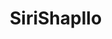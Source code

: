 # SiriShapllo
<!DOCTYPE html>
<html lang="sq">

<head>
    <meta charset="UTF-8">
    <meta name="viewport" content="width=device-width, initial-scale=1.0">
    <title>Gjimnazi Siri Shapllo</title>
    <style>
        /* Stilet e përgjithshme */
        * {
            margin: 0;
            padding: 0;
            box-sizing: border-box;
        }

        body {
            font-family: 'Segoe UI', Tahoma, Geneva, Verdana, sans-serif;
            line-height: 1.6;
            background-color: #f0f4f8;
            color: #333;
            transition: background-color 0.5s ease;
        }

        .container {
            width: 90%;
            max-width: 1200px;
            margin: 0 auto;
            padding: 20px;
        }

        /* Stilet e Header */
        header {
            background-color: #2c3e50;
            padding: 15px 0;
            position: fixed;
            width: 100%;
            top: 0;
            z-index: 1000;
            box-shadow: 0 2px 10px rgba(0, 0, 0, 0.2);
            transition: all 0.3s ease;
        }

        header.scrolled {
            padding: 10px 0;
            background-color: rgba(44, 62, 80, 0.95);
        }

        .logo {
            display: flex;
            align-items: center;
        }

        .logo img {
            height: 50px;
            margin-right: 10px;
            border-radius: 50%;
        }

        .logo h1 {
            color: #fff;
            font-size: 1.5rem;
            font-weight: bold;
            font-family: 'Georgia', serif;
        }

        nav ul {
            display: flex;
            list-style: none;
            justify-content: center;
        }

        nav ul li {
            margin: 0 15px;
        }

        nav ul li a {
            color: #fff;
            text-decoration: none;
            font-weight: 600;
            letter-spacing: 1px;
            position: relative;
            padding: 5px 0;
            font-size: 1.1rem;
            transition: all 0.3s ease;
        }

        nav ul li a::after {
            content: '';
            position: absolute;
            bottom: 0;
            left: 0;
            width: 0;
            height: 2px;
            background-color: #e74c3c;
            transition: width 0.3s ease;
        }

        nav ul li a:hover::after {
            width: 100%;
        }

        nav ul li a:hover {
            color: #e74c3c;
        }

        .active {
            color: #e74c3c !important;
        }

        .active::after {
            width: 100%;
        }

        .header-container {
            display: flex;
            justify-content: space-between;
            align-items: center;
            max-width: 1200px;
            margin: 0 auto;
            padding: 0 20px;
        }

        .menu-toggle {
            display: none;
            flex-direction: column;
            cursor: pointer;
        }

        .menu-toggle span {
            display: block;
            width: 25px;
            height: 3px;
            background-color: #fff;
            margin: 3px 0;
            transition: all 0.3s ease;
        }

        /* ... (Rest of your CSS styles) ... */
        /* Stilet e Hero Section */
        .hero {
            height: 100vh;
            background: linear-gradient(135deg, #3498db, #9b59b6);
            display: flex;
            align-items: center;
            justify-content: center;
            text-align: center;
            color: #fff;
            position: relative;
            overflow: hidden;
            margin-top: 80px;
        }

        /* ... (Rest of your CSS styles) ... */

        /* Contact Section Styles */
        .contact {
            padding: 80px 0;
            background-color: #ffffff;
        }

        .contact-content {
            display: flex;
            justify-content: space-between;
            align-items: flex-start;
        }

        .contact-info {
            flex: 1;
            margin-right: 40px;
        }

        .contact-form {
            flex: 1;
        }

        .contact-info h2 {
            font-size: 2rem;
            margin-bottom: 20px;
            color: #2c3e50;
        }

        .contact-info p {
            margin-bottom: 10px;
        }

        .contact-form h2 {
            font-size: 2rem;
            margin-bottom: 20px;
            color: #2c3e50;
        }

        .contact-form form {
            display: flex;
            flex-direction: column;
        }

        .contact-form label {
            margin-bottom: 5px;
            font-weight: bold;
        }

        .contact-form input,
        .contact-form textarea {
            padding: 10px;
            margin-bottom: 15px;
            border: 1px solid #ccc;
            border-radius: 5px;
            font-family: 'Segoe UI', Tahoma, Geneva, Verdana, sans-serif;
        }

        .contact-form textarea {
            resize: vertical;
        }

        .contact-form button {
            padding: 10px 20px;
            background-color: #e74c3c;
            color: #fff;
            border: none;
            border-radius: 5px;
            cursor: pointer;
            transition: background-color 0.3s ease;
        }

        .contact-form button:hover {
            background-color: #c0392b;
        }
    </style>
</head>

<body>
    <header>
        <div class="header-container">
            <div class="logo">
                <img src="https://encrypted-tbn0.gstatic.com/images?q=tbn:ANd9GcRHzYs5PSTnZOv6r8VvJ0grNsya4_tKsBrv4w&s" alt="Gjimnazi Siri Shapllo Logo">
                <h1>Gjimnazi Siri Shapllo</h1>
            </div>
            <div class="menu-toggle">
                <span></span>
                <span></span>
                <span></span>
            </div>
            <nav>
                <ul>
                    <li><a href="#" class="active">Kryefaqja</a></li>
                    <li><a href="#about">Rreth Nesh</a></li>
                    <li><a href="#features">Programet</a></li>
                    <li><a href="#testimonials">Studentët</a></li>
                    <li><a href="#contact">Kontakt</a></li>
                </ul>
            </nav>
        </div>
    </header>

    <section class="hero">
        <div class="hero-content">
            <h1>Mirësevini në Gjimnazin Siri Shapllo</h1>
            <p>Një hapësirë ku dija, kreativiteti dhe vlerat njerëzore bashkohen për të formuar brezin e ri të liderëve të së ardhmes.</p>
            <a href="#about" class="btn">Zbulo më shumë</a>
        </div>
    </section>

    <section id="about" class="about">
        <div class="container">
            <div class="about-content">
                <div class="about-image">
                    <img src="" alt="Gjimnazi Siri Shapllo">
                </div>
                <div class="about-text">
                    <h2 class="section-title">Rreth Nesh</h2>
                    <p>Gjimnazi "Siri Shapllo" është një nga institucionet më të rëndësishme arsimore në vend, me një histori të pasur dhe traditë në arsim. Prej vitesh, ne kemi përgatitur studentë të suksesshëm të cilët kanë vazhduar studimet në universitetet më prestigjioze në
                        vend dhe jashtë.</p>
                    <p>Misioni ynë është të edukojmë dhe të frymëzojmë brezin e ri me vlera dhe njohuri të dobishme, duke i përgatitur ata për sfidat e së ardhmes. Ne besojmë në potencialin e çdo studenti dhe angazhohemi të zhvillojmë talentet e tyre unike.</p>
                    <p>Me një staf të kualifikuar dhe me përvojë, ne ofrojmë një mjedis të sigurt dhe stimulues për të mësuar, ku kreativiteti dhe mendimi kritik inkurajohen dhe vlerësohen.</p>
                    <a href="#features" class="btn">Programet tona</a>
                </div>
            </div>
        </div>
    </section>

    <div class="container">
        <div class="slideshow">
            <div class="slideshow-item active">
                <img src="/api/placeholder/1200/400" alt="Gjimnazi Siri Shapllo">
                <div class="slideshow-caption">
                    <h3>Ambientet moderne të mësimit</h3>
                    <p>Klasa të pajisura me teknologjinë më të fundit</p>
                </div>
            </div>
            <div class="slideshow-item">
                <img src="/api/placeholder/1200/400" alt="Laboratori i Kimisë">
                <div class="slideshow-caption">
                    <h3>Laboratorët e shkencave</h3>
                    <p>Pajisje moderne për eksperimente praktike</p>
                </div>
            </div>
            <div class="slideshow-item">
                <img src="/api/placeholder/1200/400" alt="Aktivitetet sportive">
                <div class="slideshow-caption">
                    <h3>Aktivitetet sportive</h3>
                    <p>Mundësi të shumta për zhvillimin fizik të nxënësve</p>
                </div>
            </div>
            <div class="slideshow-nav">
                <button class="prev">&#10094;</button>
                <button class="next">&#10095;</button>
            </div>
        </div>
    </div>

    <section id="contact" class="contact">
        <div class="container">
            <div class="contact-content">
                <div class="contact-info">
                    <h2>Na Kontaktoni</h2>
                    <p>Për çdo pyetje apo informacion shtesë, ju lutemi të na kontaktoni.</p>
                    <p><b>Adresa:</b> 18 Shtatori, Gjirokaster</p>
                    <p><b>Tel:</b> +355</p>
                    <p><b>Email:</b> info@gjimnazisirishapllo.edu.al</p>
                </div>
                <div class="contact-form">
                    <h2>Na Dërgoni një Mesazh</h2>
                    <form>
                        <label for="name">Emri:</label>
                        <input type="text" id="name" name="name" required>

                        <label for="email">Email:</label>
                        <input type="email" id="email" name="email" required>

                        <label for="message">Mesazhi:</label>
                        <textarea id="message" name="message" rows="5" required></textarea>

                        <button type="submit">Dërgo Mesazhin</button>
                    </form>
                </div>
            </div>
        </div>
    </section>

    <script src="https://kit.fontawesome.com/your-fontawesome-kit.js" crossorigin="anonymous"></script>
    <script>
        // Header scroll effect
        window.addEventListener('scroll', () => {
            const header = document.querySelector('header');
            header.classList.toggle('scrolled', window.scrollY > 50);
        });

        // Mobile menu toggle
        const menuToggle = document.querySelector('.menu-toggle');
        const nav = document.querySelector('nav ul');

        menuToggle.addEventListener('click', () => {
            nav.classList.toggle('active');
            menuToggle.classList.toggle('active');
        });

        // Slideshow functionality
        const slideshowItems = document.querySelectorAll('.slideshow-item');
        const prevButton = document.querySelector('.prev');
        const nextButton = document.querySelector('.next');
        let currentSlide = 0;

        function showSlide(index) {
            slideshowItems.forEach(item => item.classList.remove('active'));
            slideshowItems[index].classList.add('active');
        }

        function nextSlide() {
            currentSlide = (currentSlide + 1) % slideshowItems.length;
            showSlide(currentSlide);
        }

        function prevSlide() {
            currentSlide = (currentSlide - 1 + slideshowItems.length) % slideshowItems.length;
            showSlide(currentSlide);
        }

        nextButton.addEventListener('click', nextSlide);
        prevButton.addEventListener('click', prevSlide);

        setInterval(nextSlide, 5000); // Auto slide every 5 seconds
    </script>
</body>

</html>

